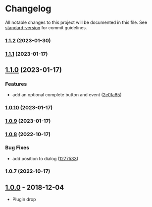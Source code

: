 # Changelog

All notable changes to this project will be documented in this file. See [standard-version](https://github.com/conventional-changelog/standard-version) for commit guidelines.

### [1.1.2](https://github.com/EASYMOUNTAIN/Leaflet.GeojsonLayerSwitcher/compare/v1.1.1...v1.1.2) (2023-01-30)

### [1.1.1](https://github.com/EASYMOUNTAIN/Leaflet.GeojsonLayerSwitcher/compare/v1.1.0...v1.1.1) (2023-01-17)

## [1.1.0](https://github.com/EASYMOUNTAIN/Leaflet.GeojsonLayerSwitcher/compare/v1.0.10...v1.1.0) (2023-01-17)


### Features

* add an optional complete button and event ([2e0fa85](https://github.com/EASYMOUNTAIN/Leaflet.GeojsonLayerSwitcher/commit/2e0fa852422099b6dff8b401f435b4afe70e6c3c))

### [1.0.10](https://github.com/EASYMOUNTAIN/Leaflet.GeojsonLayerSwitcher/compare/v1.0.8...v1.0.10) (2023-01-17)

### [1.0.9](https://github.com/EASYMOUNTAIN/Leaflet.GeojsonLayerSwitcher/compare/v1.0.8...v1.0.9) (2023-01-17)

### [1.0.8](https://github.com/EASYMOUNTAIN/Leaflet.GeojsonLayerSwitcher/compare/v1.0.7...v1.0.8) (2022-10-17)


### Bug Fixes

* add position to dialog ([1277533](https://github.com/EASYMOUNTAIN/Leaflet.GeojsonLayerSwitcher/commit/1277533ecadeef77891733639e6ea29d217558dc))

### 1.0.7 (2022-10-17)

## [1.0.0] - 2018-12-04
- Plugin drop

[1.0.0]: https://github.com/easymountain/leaflet-geojson-layer-switcher/compare/1.0.0...master
